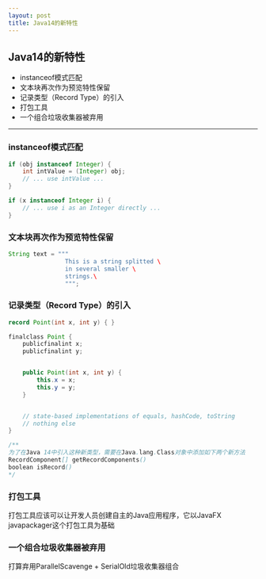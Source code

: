 ```yaml
---
layout: post
title: Java14的新特性
---
```


## Java14的新特性

+ instanceof模式匹配
+ 文本块再次作为预览特性保留
+ 记录类型（Record Type）的引入
+ 打包工具
+ 一个组合垃圾收集器被弃用

***

### instanceof模式匹配

```java
if (obj instanceof Integer) {
    int intValue = (Integer) obj;
    // ... use intValue ...
}

if (x instanceof Integer i) {
    // ... use i as an Integer directly ...
}
```

### 文本块再次作为预览特性保留

```java
String text = """
                This is a string splitted \
                in several smaller \
                strings.\
                """;
```

### 记录类型（Record Type）的引入

```java
record Point(int x, int y) { }

finalclass Point {
    publicfinalint x;
    publicfinalint y;


    public Point(int x, int y) {
        this.x = x;
        this.y = y;
    }


    // state-based implementations of equals, hashCode, toString
    // nothing else
}

/**
为了在Java 14中引入这种新类型，需要在Java.lang.Class对象中添加如下两个新方法
RecordComponent[] getRecordComponents()
boolean isRecord()
*/
```

### 打包工具

打包工具应该可以让开发人员创建自主的Java应用程序，它以JavaFX javapackager这个打包工具为基础

### 一个组合垃圾收集器被弃用

打算弃用ParallelScavenge + SerialOld垃圾收集器组合
